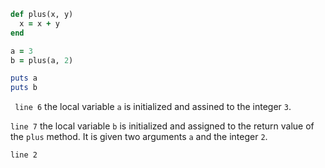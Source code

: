 ```ruby
def plus(x, y)
  x = x + y
end

a = 3
b = plus(a, 2)

puts a
puts b
```

` line 6` the local variable `a` is initialized and assined to the integer `3`.

`line 7` the local variable `b` is initialized and assigned to the return value of the `plus` method. It is given two arguments `a` and the integer `2`.

`line 2`